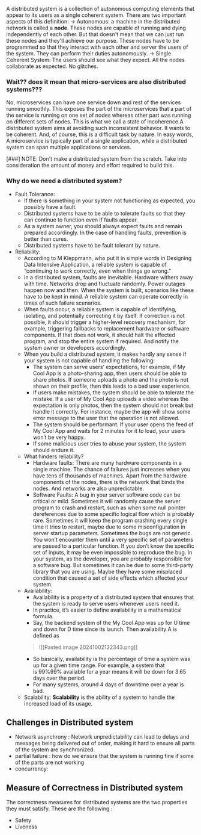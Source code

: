 A distributed system is a collection of autonomous computing elements that appear to its users as a single coherent system.
There are two important aspects of this definition:
-> Autonomous: a machine in the distributed network is called a **node**.  These nodes are capable of running and dying independently of each other. But that doesn't mean that we can just run these nodes and they'll achieve our purpose. These nodes have to be programmed so that they interact with each other and server the users of the system. They can perform their duties autonomously.
-> Single Coherent System: The users should see what they expect. All the nodes collaborate as expected. No glitches.
### Wait?? does it mean that micro-services are also distributed systems???
No, microservices can have one service down and rest of the services running smoothly. This exposes the part of the microservices that a part of the service is running on one set of nodes whereas other part was running on different sets of nodes. This is what we call a state of incoherence.A distributed system aims at avoiding such inconsistent behavior. It wants to be coherent. And, of course, this is a difficult task by nature. In easy words, A microservice is typically part of a single application, while a distributed system can span multiple applications or services.

[###] NOTE: Don't make a distributed system from the scratch. Take into consideration the amount of money and effort required to build this. 
### Why do we need a distributed system?
- Fault Tolerance:
	- If there is something in your system not functioning as expected, you possibly have a fault.
	- Distributed systems have to be able to tolerate faults so that they can continue to function even if faults appear.
	- As a system owner, you should always expect faults and remain prepared accordingly. In the case of handling faults, prevention is better than cures.
	- Distributed systems have to be fault tolerant by nature.
- Reliability:
	- According to M Kleppmann, who put it in simple words in Designing Data Intensive Application, a reliable system is capable of “continuing to work correctly, even when things go wrong.”
	- in a distributed system, faults are inevitable. Hardware withers away with time. Networks drop and fluctuate randomly. Power outages happen now and then. When the system is built, scenarios like these have to be kept in mind. A reliable system can operate correctly in times of such failure scenarios.
	- When faults occur, a reliable system is capable of identifying, isolating, and potentially correcting it by itself. If correction is not possible, it should trigger a higher-level recovery mechanism, for example, triggering fallbacks to replacement hardware or software components. If that does not work, it should halt the affected program, and stop the entire system if required. And notify the system owner or developers accordingly.
	- When you build a distributed system, it makes hardly any sense if your system is not capable of handling the following:
		- The system can serve users’ expectations, for example, if My Cool App is a photo-sharing app, then users should be able to share photos. If someone uploads a photo and the photo is not shown on their profile, then this leads to a bad user experience.
		- If users make mistakes, the system should be able to tolerate the mistake. If a user of My Cool App uploads a video whereas the expectation is only photos, then the system should not break but handle it correctly. For instance, maybe the app will show some error message to the user that the operation is not allowed.
		- The system should be performant. If your user opens the feed of My Cool App and waits for 2 minutes for it to load, your users won’t be very happy.
		- If some malicious user tries to abuse your system, the system should endure it.
	- What hinders reliability?
		- Hardware faults: There are many hardware components in a single machine. The chance of failures just increases when you have tens of thousands of machines. Apart from the hardware components of the nodes, there is the network that binds the nodes. And networks are also unpredictable.
		- Software Faults: A bug in your server software code can be critical or mild. Sometimes it will randomly cause the server program to crash and restart, such as when some null pointer dereferences due to some specific logical flow which is probably rare. Sometimes it will keep the program crashing every single time it tries to restart, maybe due to some misconfiguration in server startup parameters.
			Sometimes the bugs are not generic. You won’t encounter them until a very specific set of parameters are passed to a particular function. If you don’t know the specific set of inputs, it may be even impossible to reproduce the bug.
			In your system, as the developer, you are probably responsible for a software bug. But sometimes it can be due to some third-party library that you are using. Maybe they have some misplaced condition that caused a set of side effects which affected your system.
	- Availability:
		- Availability is a property of a distributed system that ensures that the system is ready to serve users whenever users need it.
		- In practice, it’s easier to define availability in a mathematical formula.
		- Say, the backend system of the My Cool App was up for U time and down for D time since its launch. Then availability A is defined as
		 >  ![[Pasted image 20241002122343.png]]
		 - So basically, availability is the percentage of time a system was up for a given time range. For example, a system that is 99%99% available for a year means it will be down for 3.65 days over the period.
		 - For many systems, around 4 days of downtime over a year is bad.
	 - Scalability: **Scalability** is the ability of a system to handle the increased load of its usage.
## Challenges in Distributed system 
- Network asynchrony : Network unpredictability can lead to delays and messages being delivered out of order, making it hard to ensure all parts of the system are synchronized.
- partial failure : how do we ensure that the system is running fine if some of the parts are not working 
- concurrency: 
## Measure of Correctness in Distributed system
The correctness measures for distributed systems are the two properties they must satisfy. These are the following : 
- Safety  
- Liveness


>